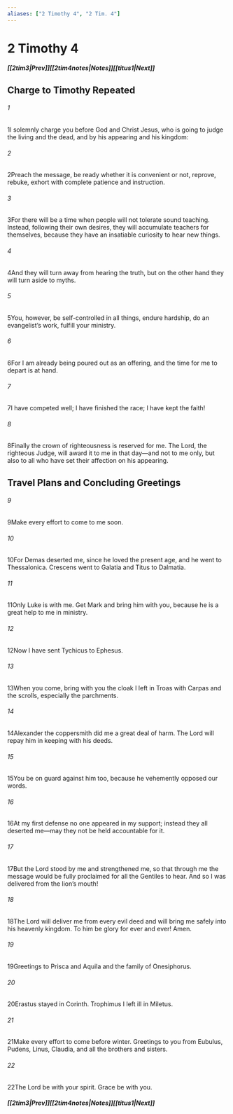 ```yaml
---
aliases: ["2 Timothy 4", "2 Tim. 4"]
---
```

# 2 Timothy 4
##### <span class=arrow-left></span>[[2tim3|Prev]]<span class=navigation-separator></span>[[2tim4notes|Notes]]<span class=navigation-separator></span>[[titus1|Next]]<span class=arrow-right></span>
## Charge to Timothy Repeated
###### 1
<span class=verse-first>1</span>I solemnly charge you before God and Christ Jesus, who is going to judge the living and the dead, and by his appearing and his kingdom:
###### 2
<span class=verse-body>2</span>Preach the message, be ready whether it is convenient or not, reprove, rebuke, exhort with complete patience and instruction.
###### 3
<span class=verse-body>3</span>For there will be a time when people will not tolerate sound teaching. Instead, following their own desires, they will accumulate teachers for themselves, because they have an insatiable curiosity to hear new things.
###### 4
<span class=verse-body>4</span>And they will turn away from hearing the truth, but on the other hand they will turn aside to myths.
<div class=paragraph-break></div>

###### 5
<span class=verse-first>5</span>You, however, be self-controlled in all things, endure hardship, do an evangelist’s work, fulfill your ministry.
<div class=paragraph-break></div>

###### 6
<span class=verse-first>6</span>For I am already being poured out as an offering, and the time for me to depart is at hand.
###### 7
<span class=verse-body>7</span>I have competed well; I have finished the race; I have kept the faith!
###### 8
<span class=verse-body>8</span>Finally the crown of righteousness is reserved for me. The Lord, the righteous Judge, will award it to me in that day—and not to me only, but also to all who have set their affection on his appearing.
## Travel Plans and Concluding Greetings
###### 9
<span class=verse-first>9</span>Make every effort to come to me soon.
###### 10
<span class=verse-body>10</span>For Demas deserted me, since he loved the present age, and he went to Thessalonica. Crescens went to Galatia and Titus to Dalmatia.
###### 11
<span class=verse-body>11</span>Only Luke is with me. Get Mark and bring him with you, because he is a great help to me in ministry.
###### 12
<span class=verse-body>12</span>Now I have sent Tychicus to Ephesus.
###### 13
<span class=verse-body>13</span>When you come, bring with you the cloak I left in Troas with Carpas and the scrolls, especially the parchments.
###### 14
<span class=verse-body>14</span>Alexander the coppersmith did me a great deal of harm. The Lord will repay him in keeping with his deeds.
###### 15
<span class=verse-body>15</span>You be on guard against him too, because he vehemently opposed our words.
<div class=paragraph-break></div>

###### 16
<span class=verse-first>16</span>At my first defense no one appeared in my support; instead they all deserted me—may they not be held accountable for it.
###### 17
<span class=verse-body>17</span>But the Lord stood by me and strengthened me, so that through me the message would be fully proclaimed for all the Gentiles to hear. And so I was delivered from the lion’s mouth!
###### 18
<span class=verse-body>18</span>The Lord will deliver me from every evil deed and will bring me safely into his heavenly kingdom. To him be glory for ever and ever! Amen.
<div class=paragraph-break></div>

###### 19
<span class=verse-first>19</span>Greetings to Prisca and Aquila and the family of Onesiphorus.
###### 20
<span class=verse-body>20</span>Erastus stayed in Corinth. Trophimus I left ill in Miletus.
###### 21
<span class=verse-body>21</span>Make every effort to come before winter. Greetings to you from Eubulus, Pudens, Linus, Claudia, and all the brothers and sisters.
<div class=paragraph-break></div>

###### 22
<span class=verse-first>22</span>The Lord be with your spirit. Grace be with you.
##### <span class=arrow-left></span>[[2tim3|Prev]]<span class=navigation-separator></span>[[2tim4notes|Notes]]<span class=navigation-separator></span>[[titus1|Next]]<span class=arrow-right></span>